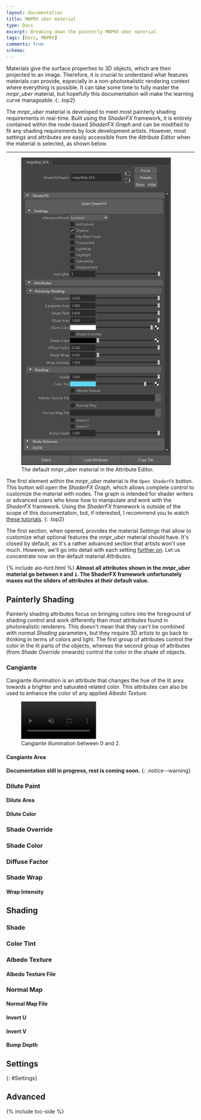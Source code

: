 ```yaml
---
layout: documentation
title: MNPRX uber material
type: Docs
excerpt: Breaking down the painterly MNPRX uber material
tags: [Docs, MNPRX]
comments: true
schema:
---
```


Materials give the surface properties to 3D objects, which are then projected to an image. Therefore, it is crucial to understand what features materials can provide, especially in a non-photorealistic rendering context where everything is possible. It can take some time to fully master the _mnpr_uber_ material, but hopefully this documentation will make the learning curve manageable.
{: .top2}

The _mnpr_uber_ material is developed to meet most painterly shading requirements in real-time. Built using the _ShaderFX_ framework, it is entirely contained within the node-based _ShaderFX Graph_ and can be modified to fit any shading requirements by look development artists. However, most settings and attributes are easily accessible from the _Attribute Editor_ when the material is selected, as shown below.


-------------

<figure class="align-right">
	<img src="/images/MNPRX/mnpr-uber/node.png" alt="MNPR uber material configuration node"  style="width: 400px">
	<figcaption>The default mnpr_uber material in the Attribute Editor.</figcaption>
</figure>

The first element within the _mnpr_uber_ material is the `Open ShaderFX` button. This button will open the _ShaderFX Graph_, which allows complete control to customize the material with nodes. The graph is intended for shader writers or advanced users who know how to manipulate and work with the _ShaderFX_ framework. Using the _ShaderFX_ framework is outside of the scope of this documentation, but, if interested, I recommend you to watch [these tutorials](https://www.youtube.com/watch?v=wWc9_eqbGUI&list=PLOKJUFwsV5SotMRNNxxmbVjlyz7R7mdoc).
{: .top2}

The first section, when opened, provides the material _Settings_ that allow to customize what optional features the _mnpr_uber_ material should have. It's closed by default, as it's a rather advanced section that artists won't use much. However, we'll go into detail with each setting [further on](#Settings). Let us concentrate now on the default material _Attributes_.

{% include aio-hint.html %} **Almost all attributes shown in the _mnpr_uber_ material go between `0` and `1`. The ShaderFX framework unfortunately maxes out the sliders of attributes at their default value.**

## Painterly Shading

Painterly shading attributes focus on bringing colors into the foreground of shading control and work differently than most attributes found in photorealistic renderers. This doesn't mean that they can't be combined with normal _Shading_ parameters, but they require 3D artists to go back to thinking in terms of colors and light. The first group of attributes control the color in the lit parts of the objects, whereas the second group of attributes (from _Shade Override_ onwards) control the color in the shade of objects.

### Cangiante
Cangiante illumination is an attribute that changes the hue of the lit area towards a brighter and saturated related color. This attributes can also be used to enhance the color of any applied _Albedo Texture_.

<figure class="pull-center">
 <video autoplay loop muted playsinline style="width:200px">
   <source src="/images/MNPRX/mnpr-uber/cangiante.mp4" type="video/mp4">
 </video>
 <figcaption>Cangiante illumination between 0 and 2.</figcaption>
</figure>

#### Cangiante Area

**Documentation still in progress, rest is coming soon.**
{: .notice--warning}

### Dilute Paint
#### Dilute Area
#### Dilute Color

### Shade Override
### Shade Color
### Diffuse Factor
### Shade Wrap
#### Wrap Intensity

## Shading
### Shade
### Color Tint
### Albedo Texture
#### Albedo Texture File
### Normal Map
#### Normal Map File
#### Invert U
#### Invert V
#### Bump Depth

## Settings
{: #Settings}



## Advanced

{% include toc-side %}
